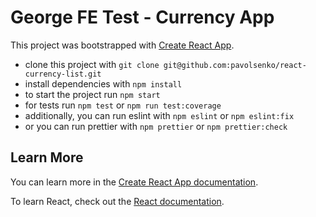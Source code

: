 # George FE Test - Currency App

This project was bootstrapped with [Create React App](https://github.com/facebook/create-react-app).

- clone this project with `git clone git@github.com:pavolsenko/react-currency-list.git`
- install dependencies with `npm install`
- to start the project run `npm start`
- for tests run `npm test` or `npm run test:coverage`
- additionally, you can run eslint with `npm eslint` or `npm eslint:fix`
- or you can run prettier with `npm prettier` or `npm prettier:check`
## Learn More

You can learn more in the [Create React App documentation](https://facebook.github.io/create-react-app/docs/getting-started).

To learn React, check out the [React documentation](https://reactjs.org/).
